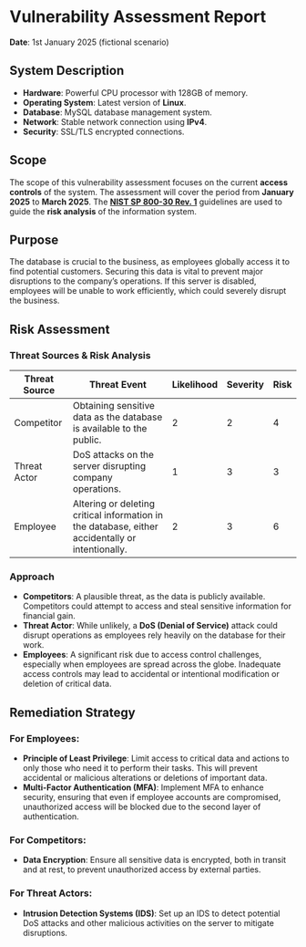 # Vulnerability Assessment Report
**Date**: 1st January 2025
(fictional scenario)

## System Description
- **Hardware**: Powerful CPU processor with 128GB of memory.
- **Operating System**: Latest version of **Linux**.
- **Database**: MySQL database management system.
- **Network**: Stable network connection using **IPv4**.
- **Security**: SSL/TLS encrypted connections.

## Scope
The scope of this vulnerability assessment focuses on the current **access controls** of the system. The assessment will cover the period from **January 2025** to **March 2025**. The [**NIST SP 800-30 Rev. 1**](https://docs.google.com/document/d/1pRpdpQMEWskxSkwqEMv8W7A7x8GXQlcn0hEcDzWet3Y/template/preview?resourcekey=0-3GRRWAd8HryVgof-Jc33yA) guidelines are used to guide the **risk analysis** of the information system.

## Purpose
The database is crucial to the business, as employees globally access it to find potential customers. Securing this data is vital to prevent major disruptions to the company’s operations. If this server is disabled, employees will be unable to work efficiently, which could severely disrupt the business.

## Risk Assessment

### Threat Sources & Risk Analysis

| **Threat Source**  | **Threat Event**                                                        | **Likelihood** | **Severity** | **Risk** |
|-------------------|-------------------------------------------------------------------------|----------------|--------------|----------|
| Competitor        | Obtaining sensitive data as the database is available to the public.    | 2              | 2            | 4        |
| Threat Actor      | DoS attacks on the server disrupting company operations.                | 1              | 3            | 3        |
| Employee          | Altering or deleting critical information in the database, either accidentally or intentionally. | 2              | 3            | 6        |

### Approach
- **Competitors**: A plausible threat, as the data is publicly available. Competitors could attempt to access and steal sensitive information for financial gain.
- **Threat Actor**: While unlikely, a **DoS (Denial of Service)** attack could disrupt operations as employees rely heavily on the database for their work.
- **Employees**: A significant risk due to access control challenges, especially when employees are spread across the globe. Inadequate access controls may lead to accidental or intentional modification or deletion of critical data.

## Remediation Strategy

### For Employees:
- **Principle of Least Privilege**: Limit access to critical data and actions to only those who need it to perform their tasks. This will prevent accidental or malicious alterations or deletions of important data.
- **Multi-Factor Authentication (MFA)**: Implement MFA to enhance security, ensuring that even if employee accounts are compromised, unauthorized access will be blocked due to the second layer of authentication.

### For Competitors:
- **Data Encryption**: Ensure all sensitive data is encrypted, both in transit and at rest, to prevent unauthorized access by external parties.

### For Threat Actors:
- **Intrusion Detection Systems (IDS)**: Set up an IDS to detect potential DoS attacks and other malicious activities on the server to mitigate disruptions.

